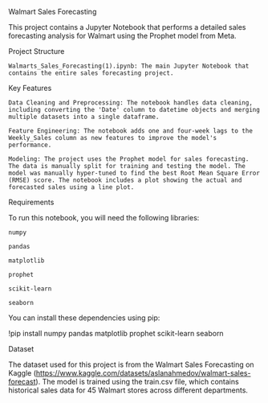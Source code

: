 Walmart Sales Forecasting

This project contains a Jupyter Notebook that performs a detailed sales forecasting analysis for Walmart using the Prophet model from Meta.

Project Structure

    Walmarts_Sales_Forecasting(1).ipynb: The main Jupyter Notebook that contains the entire sales forecasting project.

Key Features

    Data Cleaning and Preprocessing: The notebook handles data cleaning, including converting the 'Date' column to datetime objects and merging multiple datasets into a single dataframe.

    Feature Engineering: The notebook adds one and four-week lags to the Weekly_Sales column as new features to improve the model's performance.

    Modeling: The project uses the Prophet model for sales forecasting. The data is manually split for training and testing the model. The model was manually hyper-tuned to find the best Root Mean Square Error (RMSE) score. The notebook includes a plot showing the actual and forecasted sales using a line plot.

Requirements

To run this notebook, you will need the following libraries:

    numpy

    pandas

    matplotlib

    prophet

    scikit-learn

    seaborn

You can install these dependencies using pip:

!pip install numpy pandas matplotlib prophet scikit-learn seaborn

Dataset

The dataset used for this project is from the Walmart Sales Forecasting on Kaggle (https://www.kaggle.com/datasets/aslanahmedov/walmart-sales-forecast). The model is trained using the train.csv file, which contains historical sales data for 45 Walmart stores across different departments.
